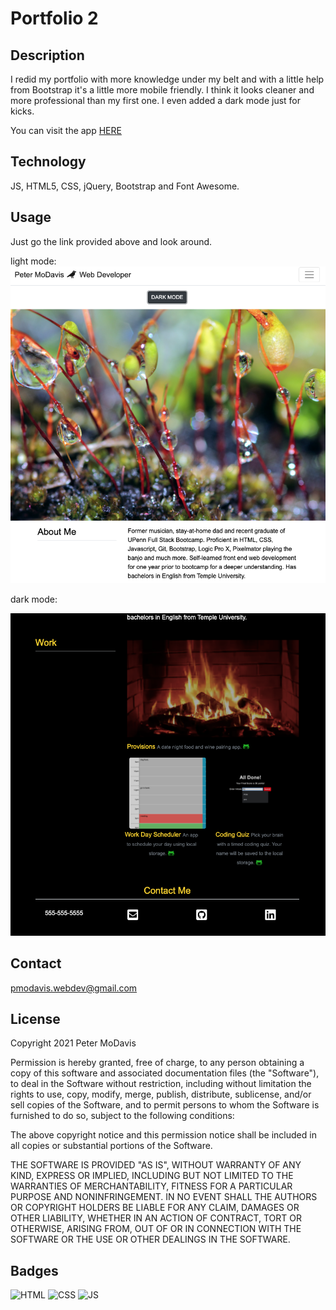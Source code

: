 # Portfolio 2

## Description

I redid my portfolio with more knowledge under my belt and with a little help from Bootstrap it's a little more mobile friendly. I think it looks cleaner and more professional than my first one. I even added a dark mode just for kicks.

You can visit the app [HERE](https://petermodavis.github.io/portfolio-2/)

## Technology

JS, HTML5, CSS, jQuery, Bootstrap and Font Awesome.

## Usage

Just go the link provided above and look around.

light mode:
![light mode](./assets/images/light-mode.png)

dark mode:

![dark mode](./assets/images/dark-mode.png)

## Contact

pmodavis.webdev@gmail.com

## License

Copyright 2021 Peter MoDavis

Permission is hereby granted, free of charge, to any person obtaining a copy of this software and associated documentation files (the "Software"), to deal in the Software without restriction, including without limitation the rights to use, copy, modify, merge, publish, distribute, sublicense, and/or sell copies of the Software, and to permit persons to whom the Software is furnished to do so, subject to the following conditions:

The above copyright notice and this permission notice shall be included in all copies or substantial portions of the Software.

THE SOFTWARE IS PROVIDED "AS IS", WITHOUT WARRANTY OF ANY KIND, EXPRESS OR IMPLIED, INCLUDING BUT NOT LIMITED TO THE WARRANTIES OF MERCHANTABILITY, FITNESS FOR A PARTICULAR PURPOSE AND NONINFRINGEMENT. IN NO EVENT SHALL THE AUTHORS OR COPYRIGHT HOLDERS BE LIABLE FOR ANY CLAIM, DAMAGES OR OTHER LIABILITY, WHETHER IN AN ACTION OF CONTRACT, TORT OR OTHERWISE, ARISING FROM, OUT OF OR IN CONNECTION WITH THE SOFTWARE OR THE USE OR OTHER DEALINGS IN THE SOFTWARE.

## Badges

![HTML](https://img.shields.io/badge/html-80.8%25-red)
![CSS](https://img.shields.io/badge/CSS-7.2%25-lightgrey)
![JS](https://img.shields.io/badge/JavaScript-12%25-green)
